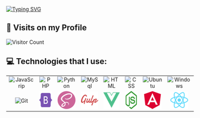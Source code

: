 [![Typing SVG](https://readme-typing-svg.demolab.com?font=Fira+Code&size=30&duration=2000&pause=1000&color=39B800&width=435&lines=What+are+you+doing+here%3F;W%CC%B4%CC%BF%CC%93%CC%80%CC%80%CD%A0%CC%BD%CC%95%CD%84%CD%8C%CC%9B%CC%A2%CC%AE%CC%A2%CC%AC%CC%9D%CD%9C%CD%94%CC%A2a%CC%B6%CC%81%CC%89%CC%8B%CD%98%CD%96%CC%B2%CC%B3%CC%A7%CD%95%CC%AD%CC%B1n%CC%B5%CD%91%CC%87%CC%81%CD%98%CC%BA%CD%89%CC%A2%CC%B3%CC%9F%CC%99%CD%96%CD%89n%CC%B7%CD%98%CC%BD%CC%91%CD%82%CD%98%CC%8A%CD%9B%CC%87%CC%84%CD%97%CC%9C%CC%A6%CC%BC%CC%AB%CC%9E%CC%B2%CC%BB%CC%B9a%CC%B7%CD%82%CD%9D%CC%81%CC%94%CC%80%CC%91%CD%9B%CD%8C%CD%84%CC%8B%CD%93%CC%A0+%CC%B7%CD%9D%CC%8A%CD%9D%CC%9A%CC%9B%CD%98%CC%80%CD%8D%CD%99%CC%B2%CC%BB%CC%BA%CC%AF%CC%ADC%CC%B8%CD%98%CC%BF%CD%80%CC%A9%CC%A4%CD%94%CD%9A%CC%A8%CD%9A%CC%AC%CC%9D%CC%9E%CC%A4r%CC%B5%CC%81%CC%BE%CD%9D%CC%89%CC%BF%CC%91%CD%9D%CC%92%CD%81%CC%94%CD%9C%CC%B9%CC%AC%CC%AC%CC%AEy%CC%B6%CD%90%CC%83%CC%8D%CD%8B%CD%9C%CC%AC%CD%8D%CC%A9%3F%CC%B4%CC%93%CD%83%CC%88%CC%81%CD%91%CC%9B%CD%9D%CD%98%CD%90%CC%8C%CC%97%CC%A6%CC%9F%CC%9D%CC%A2%CC%AA%CC%99%CC%AC)](https://git.io/typing-svg)

## 🔭 Visits on my Profile
![Visitor Count](https://profile-counter.glitch.me/Capitan9709/count.svg)

## 💻 Technologies that I use:
<table>
  <tr>
    <td align="center" width="96">
        <img src="./Icons/javascript.svg" width="48" height="48" alt="JavaScrip" />
    </td>
    <td align="center" width="96">
        <img src="./Icons/php.svg" width="48" height="48" alt="PHP" />
    </td>
    <td align="center" width="96">
        <img src="./Icons/python.svg" width="48" height="48" alt="Python" />
    </td>
    <td align="center" width="96">
        <img src="./Icons/mysql.svg" width="48" height="48" alt="MySql" />
    </td>
    <td align="center" width="96">
        <img src="./Icons/html5.svg" width="48" height="48" alt="HTML" />
    </td>
    <td align="center" width="96">
        <img src="./Icons/css3.svg" width="48" height="48" alt="CSS" />
    </td>
    <td align="center" width="96">
        <img src="./Icons/ubuntu.svg" width="48" height="48" alt="Ubuntu" />
    </td>
    <td align="center" width="96">
        <img src="./Icons/windows.svg" width="48" height="48" alt="Windows" />
    </td>
  </tr>
  <tr>
    <td align="center" width="96">
        <img src="./Icons/git.svg" width="48" height="48" alt="Git" />
    </td>
    <td align="center" width="96">
        <img src="./Icons/bootstrap.svg" width="48" height="48" alt="Bootstrap 5" />
    </td>
    <td align="center" width="96">
        <img src="./Icons/SASS.svg" width="48" height="48" alt="SASS" />
    </td>
    <td align="center" width="96">
        <img src="./Icons/GULP.svg" width="48" height="48" alt="GULP" />
    </td>
    <td align="center" width="96">
        <img src="./Icons/vueJS.svg" width="48" height="48" alt="vueJS" />
    </td>
    <td align="center" width="96">
        <img src="./Icons/nodeJS.svg" width="48" height="48" alt="nodeJS" />
    </td>
    <td align="center" width="96">
        <img src="./Icons/angular.svg" width="48" height="48" alt="angular" />
    </td>
    <td align="center" width="96">
        <img src="./Icons/react.svg" width="48" height="48" alt="react" />
    </td>
  </tr>
 </table>
 
